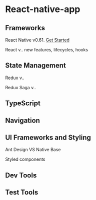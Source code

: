 # React-native-app

## Frameworks

React Native v0.61. [Get Started](https://facebook.github.io/react-native/docs/getting-started)

React v.. new features, lifecycles, hooks

## State Management

Redux v..

Redux Saga v..

## TypeScript

## Navigation

## UI Frameworks and Styling

Ant Design VS Native Base

Styled components

## Dev Tools

## Test Tools
